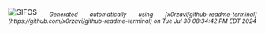 <div align="justify">
<picture>
    <source media="(prefers-color-scheme: dark)" srcset="https://i.ibb.co/m6Wkqj1/output-gif.gif">
    <source media="(prefers-color-scheme: light)" srcset="https://i.ibb.co/m6Wkqj1/output-gif.gif">
    <img alt="GIFOS" src="https://i.ibb.co/m6Wkqj1/output-gif.gif">
</picture>
<sub><i>Generated automatically using [x0rzavi/github-readme-terminal](https://github.com/x0rzavi/github-readme-terminal) on Tue Jul 30 08:34:42 PM EDT 2024</i></sub>
</div>

<!--  -->